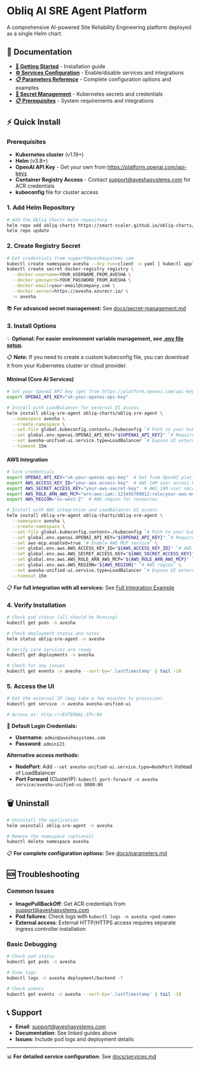 # Obliq AI SRE Agent Platform

A comprehensive AI-powered Site Reliability Engineering platform deployed as a single Helm chart.

## 📖 Documentation

- **[🚀 Getting Started](#-quick-install)** - Installation guide
- **[⚙️ Services Configuration](./docs/services.md)** - Enable/disable services and integrations
- **[📋 Parameters Reference](./docs/parameters.md)** - Complete configuration options and examples
- **[🔐 Secret Management](./docs/secret-management.md)** - Kubernetes secrets and credentials
- **[📋 Prerequisites](./docs/prerequisites.md)** - System requirements and integrations

## ⚡ Quick Install

### Prerequisites
- **Kubernetes cluster** (v1.19+)
- **Helm** (v3.8+) 
- **OpenAI API Key** - Get your own from https://platform.openai.com/api-keys
- **Container Registry Access** - Contact support@aveshasystems.com for ACR credentials
- **kubeconfig** file for cluster access

### 1. Add Helm Repository
```bash
# Add the Obliq Charts Helm repository
helm repo add obliq-charts https://smart-scaler.github.io/obliq-charts/
helm repo update
```

### 2. Create Registry Secret
```bash
# Get credentials from support@aveshasystems.com
kubectl create namespace avesha --dry-run=client -o yaml | kubectl apply -f -
kubectl create secret docker-registry registry \
  --docker-username=YOUR_USERNAME_FROM_AVESHA \
  --docker-password=YOUR_PASSWORD_FROM_AVESHA \
  --docker-email=your-email@company.com \
  --docker-server=https://avesha.azurecr.io/ \
  -n avesha
```

📚 **For advanced secret management:** See [docs/secret-management.md](./docs/secret-management.md)

### 3. Install Options

💡 **Optional: For easier environment variable management, see [.env file setup](./docs/prerequisites.md#environment-variables-with-env-file).**

📋 **Note:** If you need to create a custom kubeconfig file, you can download it from your Kubernetes cluster or cloud provider.

#### Minimal (Core AI Services)
```bash
# Set your OpenAI API key (get from https://platform.openai.com/api-keys)
export OPENAI_API_KEY="sk-your-openai-api-key"

# Install with LoadBalancer for external UI access
helm install obliq-sre-agent obliq-charts/obliq-sre-agent \
  --namespace avesha \
  --create-namespace \
  --set-file global.kubeconfig.content=./kubeconfig `# Path to your kubeconfig file` \
  --set global.env.openai.OPENAI_API_KEY="${OPENAI_API_KEY}" `# Required for AI services` \
  --set avesha-unified-ui.service.type=LoadBalancer `# Expose UI externally` \
  --timeout 15m
```

#### AWS Integration
```bash
# Core credentials
export OPENAI_API_KEY="sk-your-openai-api-key"  # Get from OpenAI platform
export AWS_ACCESS_KEY_ID="your-aws-access-key"  # AWS IAM user access key
export AWS_SECRET_ACCESS_KEY="your-aws-secret-key"  # AWS IAM user secret
export AWS_ROLE_ARN_AWS_MCP="arn:aws:iam::123456789012:role/your-aws-mcp-role"  # IAM role for AWS MCP
export AWS_REGION="us-west-2"  # AWS region for resources

# Install with AWS integration and LoadBalancer UI access
helm install obliq-sre-agent obliq-charts/obliq-sre-agent \
  --namespace avesha \
  --create-namespace \
  --set-file global.kubeconfig.content=./kubeconfig `# Path to your kubeconfig` \
  --set global.env.openai.OPENAI_API_KEY="${OPENAI_API_KEY}" `# Required for AI services` \
  --set aws-mcp.enabled=true `# Enable AWS MCP service` \
  --set global.env.aws.AWS_ACCESS_KEY_ID="${AWS_ACCESS_KEY_ID}" `# AWS API access` \
  --set global.env.aws.AWS_SECRET_ACCESS_KEY="${AWS_SECRET_ACCESS_KEY}" `# AWS API secret` \
  --set global.env.aws.AWS_ROLE_ARN_AWS_MCP="${AWS_ROLE_ARN_AWS_MCP}" `# AWS MCP role ARN` \
  --set global.env.aws.AWS_REGION="${AWS_REGION}" `# AWS region` \
  --set avesha-unified-ui.service.type=LoadBalancer `# Expose UI externally` \
  --timeout 15m
```

📋 **For full integration with all services:** See [Full Integration Example](./docs/parameters.md#-complete-deployment-examples)

### 4. Verify Installation
```bash
# Check pod status (all should be Running)
kubectl get pods -n avesha

# Check deployment status and notes
helm status obliq-sre-agent -n avesha

# Verify core services are ready
kubectl get deployments -n avesha

# Check for any issues
kubectl get events -n avesha --sort-by='.lastTimestamp' | tail -10
```

### 5. Access the UI
```bash
# Get the external IP (may take a few minutes to provision)
kubectl get service -n avesha avesha-unified-ui

# Access at: http://<EXTERNAL-IP>:80
```

🔐 **Default Login Credentials:**
- **Username**: `admin@aveshasystems.com`
- **Password**: `admin123`

**Alternative access methods:**
- **NodePort**: Add `--set avesha-unified-ui.service.type=NodePort` instead of LoadBalancer
- **Port Forward** (ClusterIP): `kubectl port-forward -n avesha service/avesha-unified-ui 8080:80`

## 🗑️ Uninstall

```bash
# Uninstall the application
helm uninstall obliq-sre-agent -n avesha

# Remove the namespace (optional)
kubectl delete namespace avesha
```

📋 **For complete configuration options:** See [docs/parameters.md](./docs/parameters.md)

## 🆘 Troubleshooting

### Common Issues
- **ImagePullBackOff**: Get ACR credentials from support@aveshasystems.com
- **Pod failures**: Check logs with `kubectl logs -n avesha <pod-name>`
- **External access**: External HTTP/HTTPS access requires separate ingress controller installation

### Basic Debugging
```bash
# Check pod status
kubectl get pods -n avesha

# View logs
kubectl logs -n avesha deployment/backend -f

# Check events
kubectl get events -n avesha --sort-by='.lastTimestamp' | tail -10
```

## 📞 Support

- **Email**: support@aveshasystems.com
- **Documentation**: See linked guides above
- **Issues**: Include pod logs and deployment details

---

📊 **For detailed service configuration:** See [docs/services.md](./docs/services.md)
